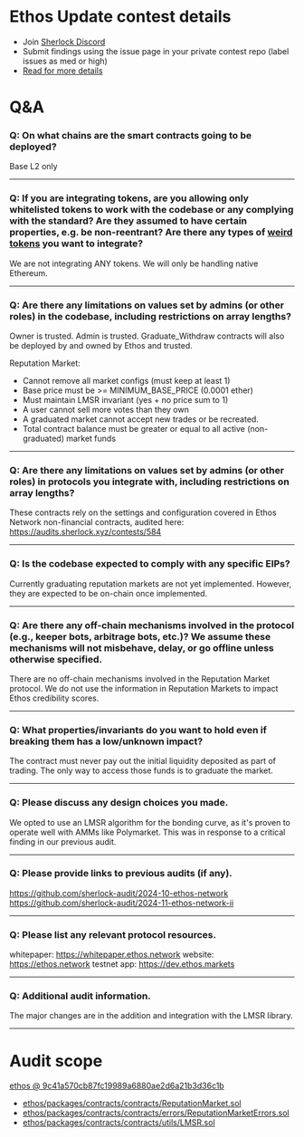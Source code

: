 
# Ethos Update contest details

- Join [Sherlock Discord](https://discord.gg/MABEWyASkp)
- Submit findings using the issue page in your private contest repo (label issues as med or high)
- [Read for more details](https://docs.sherlock.xyz/audits/watsons)

# Q&A

### Q: On what chains are the smart contracts going to be deployed?
Base L2 only
___

### Q: If you are integrating tokens, are you allowing only whitelisted tokens to work with the codebase or any complying with the standard? Are they assumed to have certain properties, e.g. be non-reentrant? Are there any types of [weird tokens](https://github.com/d-xo/weird-erc20) you want to integrate?
We are not integrating ANY tokens. We will only be handling native Ethereum. 
___

### Q: Are there any limitations on values set by admins (or other roles) in the codebase, including restrictions on array lengths?
Owner is trusted. Admin is trusted.
Graduate_Withdraw contracts will also be deployed by and owned by Ethos and trusted.

Reputation Market:
- Cannot remove all market configs (must keep at least 1)
- Base price must be >= MINIMUM_BASE_PRICE (0.0001 ether)
- Must maintain LMSR invariant (yes + no price sum to 1)
- A user cannot sell more votes than they own
- A graduated market cannot accept new trades or be recreated.
- Total contract balance must be greater or equal to all active (non-graduated) market funds

___

### Q: Are there any limitations on values set by admins (or other roles) in protocols you integrate with, including restrictions on array lengths?
These contracts rely on the settings and configuration covered in Ethos Network non-financial contracts, audited here:
https://audits.sherlock.xyz/contests/584
___

### Q: Is the codebase expected to comply with any specific EIPs?
Currently graduating reputation markets are not yet implemented. However, they are expected to be on-chain once implemented.
___

### Q: Are there any off-chain mechanisms involved in the protocol (e.g., keeper bots, arbitrage bots, etc.)? We assume these mechanisms will not misbehave, delay, or go offline unless otherwise specified.
There are no off-chain mechanisms involved in the Reputation Market protocol. We do not use the information in Reputation Markets to impact Ethos credibility scores.
___

### Q: What properties/invariants do you want to hold even if breaking them has a low/unknown impact?
The contract must never pay out the initial liquidity deposited as part of trading. The only way to access those funds is to graduate the market.
___

### Q: Please discuss any design choices you made.
We opted to use an LMSR algorithm for the bonding curve, as it's proven to operate well with AMMs like Polymarket. This was in response to a critical finding in our previous audit.
___

### Q: Please provide links to previous audits (if any).
https://github.com/sherlock-audit/2024-10-ethos-network
https://github.com/sherlock-audit/2024-11-ethos-network-ii
___

### Q: Please list any relevant protocol resources.
whitepaper: https://whitepaper.ethos.network
website: https://ethos.network 
testnet app: https://dev.ethos.markets


___

### Q: Additional audit information.
The major changes are in the addition and integration with the LMSR library.
___



# Audit scope


[ethos @ 9c41a570cb87fc19989a6880ae2d6a21b3d36c1b](https://github.com/trust-ethos/ethos/tree/9c41a570cb87fc19989a6880ae2d6a21b3d36c1b)
- [ethos/packages/contracts/contracts/ReputationMarket.sol](ethos/packages/contracts/contracts/ReputationMarket.sol)
- [ethos/packages/contracts/contracts/errors/ReputationMarketErrors.sol](ethos/packages/contracts/contracts/errors/ReputationMarketErrors.sol)
- [ethos/packages/contracts/contracts/utils/LMSR.sol](ethos/packages/contracts/contracts/utils/LMSR.sol)


